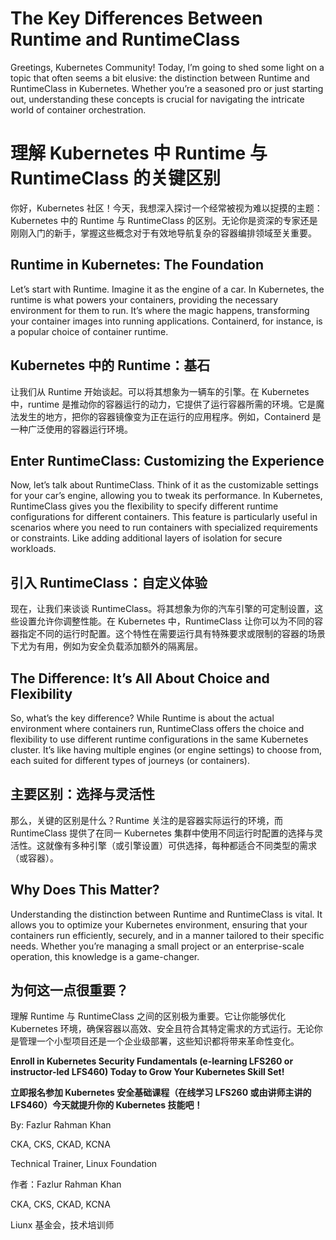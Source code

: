 # The Key Differences Between Runtime and RuntimeClass

Greetings, Kubernetes Community! Today, I’m going to shed some light on a topic that often seems a bit elusive: the distinction between Runtime and RuntimeClass in Kubernetes. Whether you’re a seasoned pro or just starting out, understanding these concepts is crucial for navigating the intricate world of container orchestration.

# 理解 Kubernetes 中 Runtime 与 RuntimeClass 的关键区别

你好，Kubernetes 社区！今天，我想深入探讨一个经常被视为难以捉摸的主题：Kubernetes 中的 Runtime 与 RuntimeClass 的区别。无论你是资深的专家还是刚刚入门的新手，掌握这些概念对于有效地导航复杂的容器编排领域至关重要。

## Runtime in Kubernetes: The Foundation
Let’s start with Runtime. Imagine it as the engine of a car. In Kubernetes, the runtime is what powers your containers, providing the necessary environment for them to run. It’s where the magic happens, transforming your container images into running applications. Containerd, for instance, is a popular choice of container runtime.

## Kubernetes 中的 Runtime：基石
让我们从 Runtime 开始谈起。可以将其想象为一辆车的引擎。在 Kubernetes 中，runtime 是推动你的容器运行的动力，它提供了运行容器所需的环境。它是魔法发生的地方，把你的容器镜像变为正在运行的应用程序。例如，Containerd 是一种广泛使用的容器运行环境。

## Enter RuntimeClass: Customizing the Experience
Now, let’s talk about RuntimeClass. Think of it as the customizable settings for your car’s engine, allowing you to tweak its performance. In Kubernetes, RuntimeClass gives you the flexibility to specify different runtime configurations for different containers. This feature is particularly useful in scenarios where you need to run containers with specialized requirements or constraints. Like adding additional layers of isolation for secure workloads.

## 引入 RuntimeClass：自定义体验
现在，让我们来谈谈 RuntimeClass。将其想象为你的汽车引擎的可定制设置，这些设置允许你调整性能。在 Kubernetes 中，RuntimeClass 让你可以为不同的容器指定不同的运行时配置。这个特性在需要运行具有特殊要求或限制的容器的场景下尤为有用，例如为安全负载添加额外的隔离层。

## The Difference: It’s All About Choice and Flexibility
So, what’s the key difference? While Runtime is about the actual environment where containers run, RuntimeClass offers the choice and flexibility to use different runtime configurations in the same Kubernetes cluster. It’s like having multiple engines (or engine settings) to choose from, each suited for different types of journeys (or containers).

## 主要区别：选择与灵活性
那么，关键的区别是什么？Runtime 关注的是容器实际运行的环境，而 RuntimeClass 提供了在同一 Kubernetes 集群中使用不同运行时配置的选择与灵活性。这就像有多种引擎（或引擎设置）可供选择，每种都适合不同类型的需求（或容器）。

## Why Does This Matter?
Understanding the distinction between Runtime and RuntimeClass is vital. It allows you to optimize your Kubernetes environment, ensuring that your containers run efficiently, securely, and in a manner tailored to their specific needs. Whether you’re managing a small project or an enterprise-scale operation, this knowledge is a game-changer.

## 为何这一点很重要？
理解 Runtime 与 RuntimeClass 之间的区别极为重要。它让你能够优化 Kubernetes 环境，确保容器以高效、安全且符合其特定需求的方式运行。无论你是管理一个小型项目还是一个企业级部署，这些知识都将带来革命性变化。

**Enroll in Kubernetes Security Fundamentals (e-learning LFS260 or instructor-led LFS460) Today to Grow Your Kubernetes Skill Set!**

**立即报名参加 Kubernetes 安全基础课程（在线学习 LFS260 或由讲师主讲的 LFS460）今天就提升你的 Kubernetes 技能吧！**

By: Fazlur Rahman Khan

CKA, CKS, CKAD, KCNA

Technical Trainer, Linux Foundation

作者：Fazlur Rahman Khan

CKA, CKS, CKAD, KCNA

Liunx 基金会，技术培训师
